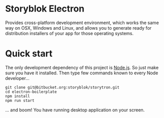Storyblok Electron
==============

Provides cross-platform development environment, which works the same way on OSX, Windows and Linux, and allows you to generate ready for distribution installers of your app for those operating systems.

# Quick start
The only development dependency of this project is [Node.js](https://nodejs.org). So just make sure you have it installed.
Then type few commands known to every Node developer...
```
git clone git@bitbucket.org:storyblok/storytron.git
cd electron-boilerplate
npm install
npm run start
```
... and boom! You have running desktop application on your screen.